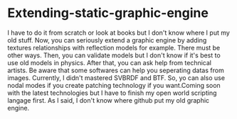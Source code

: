# Extending-static-graphic-engine
I have to do it from scratch or look at books but I don't know where I put my old stuff. Now, you can seriously extend a graphic engine by adding textures relationships with reflection models for example. There must be other ways. Then, you can validate models but I don't know if it's best to use old models in physics. After that, you can ask help from technical artists. Be aware that some softwares can help you seperating datas from images. Currently, I didn't mastered SVBRDF and BTF. So, yo can also use nodal modes if you create patching technology if you want.Coming soon with the latest technologies but I have to finish my open world scripting langage first. As I said, I don't know where github put my old graphic engine. 
